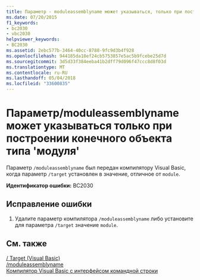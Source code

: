 ```yaml
---
title: Параметр - moduleassemblyname может указываться, только при построении конечного объекта типа &#39;модуля&#39;
ms.date: 07/20/2015
f1_keywords:
- bc2030
- vbc2030
helpviewer_keywords:
- BC2030
ms.assetid: 2ebc577b-3464-40cc-8788-9fc9d3b4f928
ms.openlocfilehash: 944185da18ef24cb5753857e5ac5b9fcebe25d7d
ms.sourcegitcommit: 3d5d33f384eeba41b2dff79d096f47ccc8d8f03d
ms.translationtype: MT
ms.contentlocale: ru-RU
ms.lasthandoff: 05/04/2018
ms.locfileid: "33600835"
---
```

# <a name="the-moduleassemblyname-option-may-only-be-specified-when-building-a-target-of-type-39module39"></a>Параметр/moduleassemblyname может указываться только при построении конечного объекта типа &#39;модуля&#39;
Параметр `/moduleassemblyname` был передан компилятору Visual Basic, когда параметр `/target` установлен в значение, отличное от `module`.  
  
 **Идентификатор ошибки:** BC2030  
  
## <a name="to-correct-this-error"></a>Исправление ошибки  
  
1.  Удалите параметр компилятора `/moduleassemblyname` либо установите для параметра `/target` значение `module`.  
  
## <a name="see-also"></a>См. также  
 [/ Target (Visual Basic)](../../visual-basic/reference/command-line-compiler/target.md)  
 [/moduleassemblyname](../../visual-basic/reference/command-line-compiler/moduleassemblyname.md)  
 [Компилятор Visual Basic с интерфейсом командной строки](../../visual-basic/reference/command-line-compiler/index.md)
